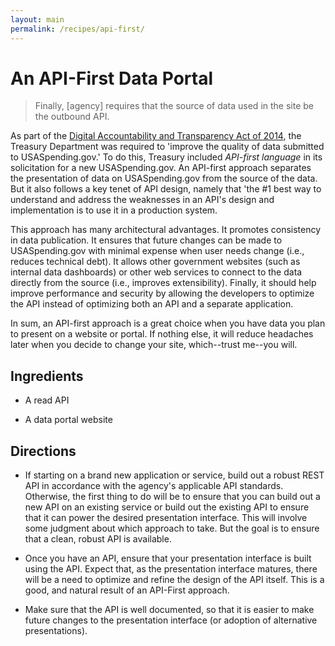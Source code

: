 ```yaml
---
layout: main
permalink: /recipes/api-first/
---
```

# An API-First Data Portal

> Finally, [agency] requires that the source of data used in the site be the outbound API.

As part of the [Digital Accountability and Transparency Act of 2014](http://www.gpo.gov/fdsys/pkg/PLAW-113publ101/html/PLAW-113publ101.htm), the Treasury Department was required to 'improve the quality of data submitted to USASpending.gov.' To do this, Treasury included *API-first language* in its solicitation for a new USASpending.gov. An API-first approach separates the presentation of data on USASpending.gov from the source of the data. But it also follows a key tenet of API design, namely that 'the #1 best way to understand and address the weaknesses in an API's design and implementation is to use it in a production system.

This approach has many architectural advantages. It promotes consistency in data publication. It ensures that future changes can be made to USASpending.gov with minimal expense when user needs change (i.e., reduces technical debt). It allows other government websites (such as internal data dashboards) or other web services to connect to the data directly from the source (i.e., improves extensibility). Finally, it should help improve performance and security by allowing the developers to optimize the API instead of optimizing both an API and a separate application.

In sum, an API-first approach is a great choice when you have data you plan to present on a website or portal. If nothing else, it will reduce headaches later when you decide to change your site, which--trust me--you will.


## Ingredients

  * A read API

  * A data portal website


## Directions

  * If starting on a brand new application or service, build out a robust REST API in accordance with the agency's applicable API standards. Otherwise, the first thing to do will be to ensure that you can build out a new API on an existing service or build out the existing API to ensure that it can power the desired presentation interface. This will involve some judgment about which approach to take. But the goal is to ensure that a clean, robust API is available.

  * Once you have an API, ensure that your presentation interface is built using the API. Expect that, as the presentation interface matures, there will be a need to optimize and refine the design of the API itself. This is a good, and natural result of an API-First approach.

  * Make sure that the API is well documented, so that it is easier to make future changes to the presentation interface (or adoption of alternative presentations).
